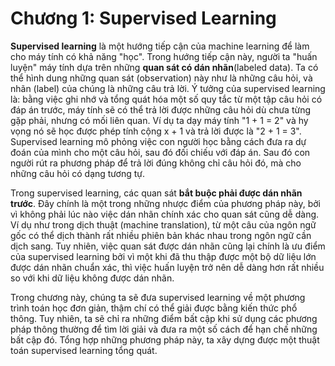 # Chương 1: Supervised Learning

**Supervised learning** là một hướng tiếp cận của machine learning để làm cho máy tính có khả năng "học". Trong hướng tiếp cận này, người ta "huấn luyện" máy tính dựa trên những **quan sát có dán nhãn**(labeled data). Ta có thể hình dung những quan sát (observation) này như là những câu hỏi, và nhãn (label) của chúng là những câu trả lời. Ý tưởng của supervised learning là: bằng việc ghi nhớ và tổng quát hóa một số quy tắc từ một tập câu hỏi có đáp án trước, máy tính sẽ có thể trả lời được những câu hỏi dù chưa từng gặp phải, nhưng có mối liên quan. Ví dụ ta dạy máy tính "1 + 1 = 2" và hy vọng nó sẽ học được phép tính cộng x + 1 và trả lời được là "2 + 1 = 3". Supervised learning mô phỏng việc con người học bằng cách đưa ra dự đoán của mình cho một câu hỏi, sau đó đối chiếu với đáp án. Sau đó con người rút ra phương pháp để trả lời đúng không chỉ câu hỏi đó, mà cho những câu hỏi có dạng tương tự.

Trong supervised learning, các quan sát **bắt buộc phải được dán nhãn trước**. Đây chính là một trong những nhược điểm của phương pháp này, bởi vì không phải lúc nào việc dán nhãn chính xác cho quan sát cũng dễ dàng. Ví dụ như trong dịch thuật (machine translation), từ một câu của ngôn ngữ gốc có thể dịch thành rất nhiều phiên bản khác nhau trong ngôn ngữ cần dịch sang. Tuy nhiên, việc quan sát được dán nhãn cũng lại chính là ưu điểm của supervised learning bởi vì một khi đã thu thập được một bộ dữ liệu lớn được dán nhãn chuẩn xác, thì việc huấn luyện trở nên dễ dàng hơn rất nhiều so với khi dữ liệu không được dán nhãn.

Trong chương này, chúng ta sẽ đưa supervised learning về một phương trình toán học đơn giản, thậm chí có thể giải được bằng kiến thức phổ thông. Tuy nhiên, ta sẽ chỉ ra những điểm bất cập khi sử dụng các phương pháp thông thường để tìm lời giải và đưa ra một số cách để hạn chế những bất cập đó. Tổng hợp những phương pháp này, ta xây dựng được một thuật toán supervised learning tổng quát. 

